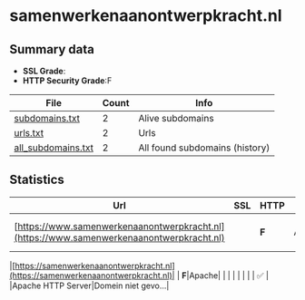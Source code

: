 

# samenwerkenaanontwerpkracht.nl
## Summary data


 - **SSL Grade**:
 - **HTTP Security Grade**:F


| File       | Count | Info |
|------------|-------|------|
|[subdomains.txt](/data/samenwerkenaanontwerpkracht.nl/subdomains.txt)|2|Alive subdomains|
|[urls.txt](/data/samenwerkenaanontwerpkracht.nl/urls.txt)|2|Urls|
|[all_subdomains.txt](/data/samenwerkenaanontwerpkracht.nl/all_subdomains.txt)|2|All found subdomains (history)|


## Statistics


| Url | SSL | HTTP | Server | Cookie | HSTS | CORS | CTO | CSP | XFO | XXP | RP |FP| Tech |Title |
|--------|-------|-------|------|------|------|------|------|------|------|------|------|------|------|------|
|[https://www.samenwerkenaanontwerpkracht.nl](https://www.samenwerkenaanontwerpkracht.nl)| | **F**|Apache| | | | | | | | :white_check_mark: | |Apache HTTP Server|Domein niet gevo...|


|[https://samenwerkenaanontwerpkracht.nl](https://samenwerkenaanontwerpkracht.nl)| | **F**|Apache| | | | | | | | :white_check_mark: | |Apache HTTP Server|Domein niet gevo...|

